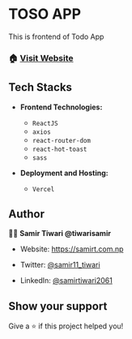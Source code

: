 # TOSO APP

This is frontend of Todo App

### 🏠 [Visit Website](https://todo-app-omega-navy.vercel.app)

## Tech Stacks

- **Frontend Technologies:**

  - `ReactJS`
  - `axios`
  - `react-router-dom`
  - `react-hot-toast`
  - `sass`

- **Deployment and Hosting:**

  - `Vercel`

## Author

🙎‍♂️ **Samir Tiwari @tiwarisamir**

- Website: https://samirt.com.np
- Twitter: [@samir11_tiwari](https://twitter.com/samir11_tiwari)

- LinkedIn: [@samirtiwari2061](https://linkedin.com/in/samirtiwari2061)

## Show your support

Give a ⭐️ if this project helped you!
